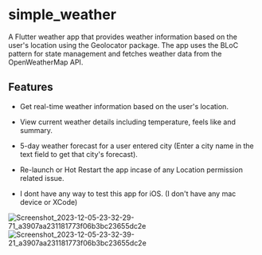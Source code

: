 # simple_weather

A Flutter weather app that provides weather information based on the user's location using the Geolocator package. The app uses the BLoC pattern for state management and fetches weather data from the OpenWeatherMap API.

## Features

- Get real-time weather information based on the user's location.
- View current weather details including temperature, feels like and summary.
- 5-day weather forecast for a user entered city (Enter a city name in the text field to get that city's forecast).

- Re-launch or Hot Restart the app incase of any Location permission related issue.
- I dont have any way to test this app for iOS. (I don't have any mac device or XCode)

![Screenshot_2023-12-05-23-32-29-71_a3907aa231181773f06b3bc23655dc2e](https://github.com/PremjithK/simple_weather_machine_test/assets/64366800/92ea3a83-183d-483b-80b2-19b9f1a14e9e)
![Screenshot_2023-12-05-23-32-39-21_a3907aa231181773f06b3bc23655dc2e](https://github.com/PremjithK/simple_weather_machine_test/assets/64366800/c2b494a1-9991-43fc-a504-f6f651b5bf60)
